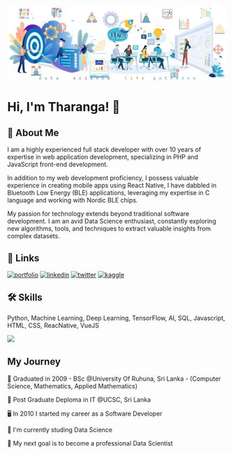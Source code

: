 <p>
  <img src="https://github.com/tharangachaminda/tharangachaminda/blob/main/git_el2.jpg" />
</p>

# Hi, I'm Tharanga! 👋


## 🚀 About Me
I am a highly experienced full stack developer with over 10 years of expertise in web application development, specializing in PHP and JavaScript front-end development.

In addition to my web development proficiency, I possess valuable experience in creating mobile apps using React Native, I have dabbled in Bluetooth Low Energy (BLE) applications, leveraging my expertise in C language and working with Nordic BLE chips.

My passion for technology extends beyond traditional software development. I am an avid Data Science enthusiast, constantly exploring new algorithms, tools, and techniques to extract valuable insights from complex datasets.

## 🔗 Links
[![portfolio](https://img.shields.io/badge/my_portfolio-000?style=for-the-badge&logo=ko-fi&logoColor=white)](http://ec2-34-215-236-233.us-west-2.compute.amazonaws.com/)
[![linkedin](https://img.shields.io/badge/linkedin-0A66C2?style=for-the-badge&logo=linkedin&logoColor=white)](https://www.linkedin.com/in/tharangachaminda/)
[![twitter](https://img.shields.io/badge/twitter-1DA1F2?style=for-the-badge&logo=twitter&logoColor=white)](https://twitter.com/TharangaChami)
[![kaggle](https://img.shields.io/badge/kaggle-blue?style=for-the-badge&logo=kaggle&logoColor=white)](https://www.kaggle.com/tharanganandasena)


## 🛠 Skills
Python, Machine Learning, Deep Learning, TensorFlow, AI, SQL, Javascript, HTML, CSS, ReacNative, VueJS
<br/>
<p>
  <img src="https://skillicons.dev/icons?i=python,tensorflow,ai,js,html,css,react,vue,mysql" />
</p>


## My Journey
🏫 Graduated in 2009 - BSc @University Of Ruhuna, Sri Lanka - (Computer Science, Mathematics, Applied Mathematics)

🏫 Post Graduate Deploma in IT @UCSC, Sri Lanka

🖥️ In 2010 I started my career as a Software Developer

🧠 I'm currently studing Data Science

🎯 My next goal is to become a professional Data Scientist
